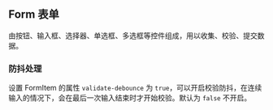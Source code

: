 <div class="demo-header">
<p class="overviewicon">
  <span class="wapi-grid-formitem"/>
</p>

## Form 表单

<nova-uxlink widget-name="Form"></nova-uxlink>

由按钮、输入框、选择器、单选框、多选框等控件组成，用以收集、校验、提交数据。

</div>

### 防抖处理

设置 FormItem 的属性 `validate-debounce` 为 `true`，可以开启校验防抖，在连续输入的情况下，会在最后一次输入结束时才开始校验。默认为 `false` 不开启。

<nova-demo-view link="form/validate-debounce.vue"></nova-demo-view>

<br />
